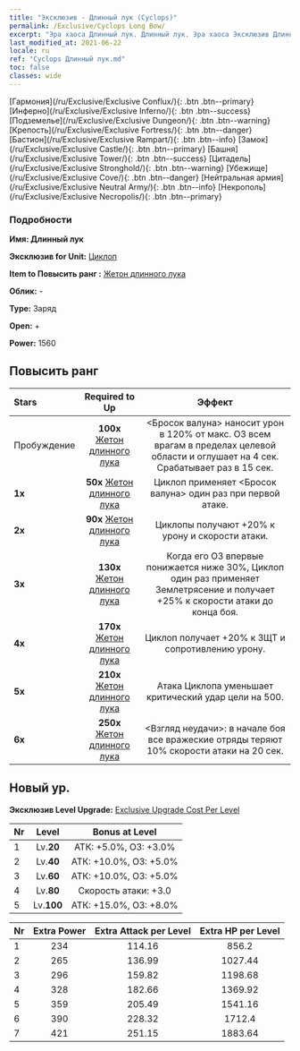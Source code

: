 ```yaml
---
title: "Эксклюзив - Длинный лук (Cyclops)"
permalink: /Exclusive/Cyclops Long Bow/
excerpt: "Эра хаоса Длинный лук. Длинный лук. Эра хаоса Эксклюзив Длинный лук. Циклоп Эксклюзив."
last_modified_at: 2021-06-22
locale: ru
ref: "Cyclops Длинный лук.md"
toc: false
classes: wide
---
```

 [Гармония](/ru/Exclusive/Exclusive Conflux/){: .btn .btn--primary} [Инферно](/ru/Exclusive/Exclusive Inferno/){: .btn .btn--success} [Подземелье](/ru/Exclusive/Exclusive Dungeon/){: .btn .btn--warning} [Крепость](/ru/Exclusive/Exclusive Fortress/){: .btn .btn--danger} [Бастион](/ru/Exclusive/Exclusive Rampart/){: .btn .btn--info} [Замок](/ru/Exclusive/Exclusive Castle/){: .btn .btn--primary} [Башня](/ru/Exclusive/Exclusive Tower/){: .btn .btn--success} [Цитадель](/ru/Exclusive/Exclusive Stronghold/){: .btn .btn--warning} [Убежище](/ru/Exclusive/Exclusive Cove/){: .btn .btn--danger} [Нейтральная армия](/ru/Exclusive/Exclusive Neutral Army/){: .btn .btn--info} [Некрополь](/ru/Exclusive/Exclusive Necropolis/){: .btn .btn--primary} 

### Подробности
 **Имя: Длинный лук** 

 **Эксклюзив for Unit:** [Циклоп](/ru/units/Cyclops/) 

 **Item to Повысить ранг :** [Жетон длинного лука](/ItemsRU/con_914/)

 **Облик:** -

 **Type:** Заряд

 **Open:** +

 **Power:** 1560

## Повысить ранг 

  |     Stars    |  Required to Up | Эффект |
  |:-------------|:---------------:|:---------------:|
  |  Пробуждение  | **100x** [Жетон длинного лука](/ItemsRU/con_914/) | <Бросок валуна> наносит урон в 120% от макс. ОЗ всем врагам в пределах целевой области и оглушает на 4 сек. Срабатывает раз в 15 сек. |
  | **1x** <i class="fas fa-star"/> | **50x** [Жетон длинного лука](/ItemsRU/con_914/) | Циклоп применяет <Бросок валуна> один раз при первой атаке. |
  | **2x** <i class="fas fa-star"/> | **90x** [Жетон длинного лука](/ItemsRU/con_914/) | Циклопы получают +20% к урону и скорости атаки. |
  | **3x** <i class="fas fa-star"/> | **130x** [Жетон длинного лука](/ItemsRU/con_914/) | Когда его ОЗ впервые понижается ниже 30%, Циклоп один раз применяет Землетрясение и получает +25% к скорости атаки до конца боя. |
  | **4x** <i class="fas fa-star"/> | **170x** [Жетон длинного лука](/ItemsRU/con_914/) | Циклоп получает +20% к ЗЩТ и сопротивлению урону. |
  | **5x** <i class="fas fa-star"/> | **210x** [Жетон длинного лука](/ItemsRU/con_914/) | Атака Циклопа уменьшает критический удар цели на 500. |
  | **6x** <i class="fas fa-star"/> | **250x** [Жетон длинного лука](/ItemsRU/con_914/) | <Взгляд неудачи>: в начале боя все вражеские отряды теряют 10% скорости атаки на 20 сек. |


## Новый ур.
 **Эксклюзив Level Upgrade:** [Exclusive Upgrade Cost Per Level](/Exclusive/ExclusiveUpgradeCostPerLevel/)

  |  Nr  |   Level  | Bonus at Level |
  |:-----|:--------:|:--------------:|
  | 1 | Lv.**20** | АТК: +5.0%, ОЗ: +3.0% |
  | 2 | Lv.**40** | АТК: +10.0%, ОЗ: +5.0% |
  | 3 | Lv.**60** | АТК: +10.0%, ОЗ: +5.0% |
  | 4 | Lv.**80** | Скорость атаки: +3.0 |
  | 5 | Lv.**100** | АТК: +15.0%, ОЗ: +8.0% |


  |  Nr  |  Extra Power | Extra Attack per Level | Extra HP per Level |
  |:-----|:--------:|:--------:|:--------:|
  | 1 | 234 | 114.16 | 856.2 |
  | 2 | 265 | 136.99 | 1027.44 |
  | 3 | 296 | 159.82 | 1198.68 |
  | 4 | 328 | 182.66 | 1369.92 |
  | 5 | 359 | 205.49 | 1541.16 |
  | 6 | 390 | 228.32 | 1712.4 |
  | 7 | 421 | 251.15 | 1883.64 |


